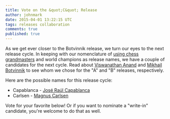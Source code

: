 ```yaml
---
title: Vote on the &quot;C&quot; Release
author: johnmark
date: 2015-04-01 13:22:15 UTC
tags: releases collaboration
comments: true
published: true
---
```


As we get ever closer to the Botvinnik release, we turn our eyes to the next release cycle. In keeping with our nomenclature of [using chess grandmasters](/blog/2014/09/manageiq-anand-release-is-now-available/) and world champions as release names, we have a couple of candidates for the next cycle. Read about [Viswanathan Anand](http://en.wikipedia.org/wiki/Viswanathan_Anand) and [Mikhail Botvinnik](http://en.wikipedia.org/wiki/Mikhail_Botvinnik) to see whom we chose for the "A" and "B" releases, respectively.

Here are the possible names for this release cycle:

* Capablanca - [José Raúl Capablanca](http://en.wikipedia.org/wiki/Jos%C3%A9_Ra%C3%BAl_Capablanca)
* Carlsen - [Magnus Carlsen](http://en.wikipedia.org/wiki/Magnus_Carlsen)

Vote for your favorite below! Or if you want to nominate a "write-in" candidate, you're welcome to do that as well.
